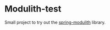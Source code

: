 # Modulith-test
Small project to try out the [spring-modulith](https://docs.spring.io/spring-modulith) library.